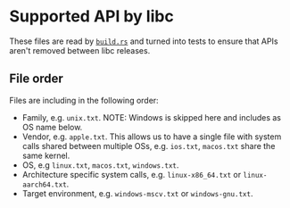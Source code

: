# Supported API by libc

These files are read by [`build.rs`](../build.rs) and turned into tests to
ensure that APIs aren't removed between libc releases.

## File order

Files are including in the following order:
 * Family, e.g. `unix.txt`. NOTE: Windows is skipped here and includes as OS
   name below.
 * Vendor, e.g. `apple.txt`. This allows us to have a single file with system
   calls shared between multiple OSs, e.g. `ios.txt`, `macos.txt` share the same
   kernel.
 * OS, e.g `linux.txt`, `macos.txt`, `windows.txt`.
 * Architecture specific system calls, e.g. `linux-x86_64.txt` or
   `linux-aarch64.txt`.
 * Target environment, e.g. `windows-mscv.txt` or `windows-gnu.txt`.
